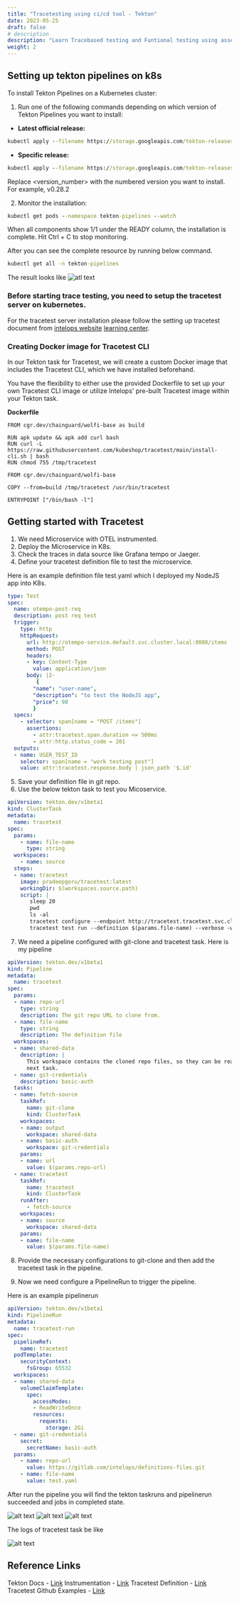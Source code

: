 ```yaml
---
title: "Tracetesting using ci/cd tool - Tekton"
date: 2023-05-25
draft: false
# description
description: "Learn Tracebased testing and Funtional testing using assertions"
weight: 2
---
```


## Setting up tekton pipelines on k8s

To install Tekton Pipelines on a Kubernetes cluster:
1. Run one of the following commands depending on which version of Tekton Pipelines you want to install:
* **Latest official release:**
```cmd
kubectl apply --filename https://storage.googleapis.com/tekton-releases/pipeline/latest/release.yaml
```

* **Specific release:**
```cmd
kubectl apply --filename https://storage.googleapis.com/tekton-releases/pipeline/previous/<version_number>/release.yaml
```
Replace <version_number> with the numbered version you want to install. For example, v0.28.2

2. Monitor the installation:
```cmd
kubectl get pods --namespace tekton-pipelines --watch
```

When all components show 1/1 under the READY column, the installation is complete. Hit Ctrl + C to stop monitoring.

After you can see the complete resource by running below command.
```cmd
kubectl get all -n tekton-pipelines
```

The result looks like 
![atl text][def3]

### Before starting trace testing, you need to setup the tracetest server on kubernetes.

For the tracetest server installation please follow the setting up tracetest document from [intelops website][def] [learning center][def2].

### Creating Docker image for Tracetest CLI

In our Tekton task for Tracetest, we will create a custom Docker image that includes the Tracetest CLI, which we have installed beforehand.

You have the flexibility to either use the provided Dockerfile to set up your own Tracetest CLI image or utilize Intelops' pre-built Tracetest image within your Tekton task.

**Dockerfile**
~~~docker
FROM cgr.dev/chainguard/wolfi-base as build

RUN apk update && apk add curl bash
RUN curl -L https://raw.githubusercontent.com/kubeshop/tracetest/main/install-cli.sh | bash
RUN chmod 755 /tmp/tracetest

FROM cgr.dev/chainguard/wolfi-base

COPY --from=build /tmp/tracetest /usr/bin/tracetest 

ENTRYPOINT ["/bin/bash -l"]
~~~

## Getting started with Tracetest

1. We need Microservice with OTEL instrumented.
2. Deploy the Microservice in K8s.
3. Check the traces in data source like Grafana tempo or Jaeger.
4. Define your tracetest definition file to test the microservice.
   
Here is an example definition file test.yaml which I deployed my NodeJS app into K8s.

```yaml
type: Test
spec:
  name: otempo-post-req
  description: post req test
  trigger:
    type: http
    httpRequest:
      url: http://otempo-service.default.svc.cluster.local:8080/items
      method: POST
      headers:
      - key: Content-Type
        value: application/json
      body: |2-
         {
        "name": "user-name",
        "description": "to test the NodeJS app",
        "price": 98
        }
  specs:
    - selector: span[name = "POST /items"]
      assertions:
        - attr:tracetest.span.duration <= 500ms
        - attr:http.status_code = 201
  outputs:
  - name: USER_TEST_ID
    selector: span[name = "work testing post"]
    value: attr:tracetest.response.body | json_path '$.id'
```

5. Save your definition file in git repo.
6. Use the below tekton task to test you Micoservice.
```yaml
apiVersion: tekton.dev/v1beta1
kind: ClusterTask
metadata:
  name: tracetest
spec:
  params:
    - name: file-name
      type: string        
  workspaces:
    - name: source      
  steps:
  - name: tracetest
    image: pradeepgoru/tracetest:latest
    workingDir: $(workspaces.source.path)
    script: |
       sleep 20
       pwd
       ls -al
       tracetest configure --endpoint http://tracetest.tracetest.svc.cluster.local:11633 --analytics=false
       tracetest test run --definition $(params.file-name) --verbose -w
```

7. We need a pipeline configured with git-clone and tracetest task. Here is my pipeline
   
```yaml
apiVersion: tekton.dev/v1beta1
kind: Pipeline
metadata:
  name: tracetest
spec:
  params:
  - name: repo-url
    type: string 
    description: The git repo URL to clone from.
  - name: file-name
    type: string
    description: The definition file
  workspaces:
  - name: shared-data
    description: |
      This workspace contains the cloned repo files, so they can be read by the
      next task.
  - name: git-credentials
    description: basic-auth
  tasks:
  - name: fetch-source
    taskRef:
      name: git-clone
      kind: ClusterTask
    workspaces:
    - name: output
      workspace: shared-data
    - name: basic-auth
      workspace: git-credentials
    params:
    - name: url
      value: $(params.repo-url)
  - name: tracetest
    taskRef:
      name: tracetest
      kind: ClusterTask
    runAfter:
      - fetch-source
    workspaces:
    - name: source
      workspace: shared-data
    params:
    - name: file-name
      value: $(params.file-name)
```

8. Provide the necessary configurations to git-clone and then add the tracetest task in the pipeline.

9. Now we need configure a PipelineRun to  trigger the pipeline.

Here is an example pipelinerun

```yaml
apiVersion: tekton.dev/v1beta1
kind: PipelineRun
metadata:
  name: tracetest-run
spec:
  pipelineRef:
    name: tracetest
  podTemplate:
    securityContext:
      fsGroup: 65532
  workspaces:
  - name: shared-data
    volumeClaimTemplate:
      spec:
        accessModes:
        - ReadWriteOnce
        resources:
          requests:
            storage: 2Gi
  - name: git-credentials
    secret:
      secretName: basic-auth
  params:
    - name: repo-url
      value: https://gitlab.com/intelops/definitions-files.git
    - name: file-name
      value: test.yaml
```

After run the pipeline you will find the tekton taskruns and pipelinerun succeeded and jobs in completed state.

![alt text][def4]
![alt text][def6]
![alt text][def5]

The logs of tracetest task be like 

![alt text][def7]

## Reference Links
Tekton Docs - [Link][def8]
Instrumentation - [Link][def9]
Tracetest Definition - [Link][def10]
Tracetest Github Examples - [Link][def11]

[def]: https://intelops.ai/
[def2]: https://intelops.ai/learning-center/
[def3]: ./tekton-installation-show.png
[def4]: tekton-taskrun-completed.png
[def5]: tekton-task-completed.png
[def6]: tekton-pr-completed.png
[def7]: tekton-tracetest-job-logs.png
[def8]: https://tekton.dev/docs/
[def9]: https://opentelemetry.io/docs/instrumentation/js/getting-started/nodejs/
[def10]: https://docs.tracetest.io/live-examples/pokeshop/use-cases/add-pokemon
[def11]: https://github.com/kubeshop/tracetest/tree/main/examples